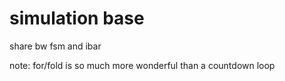 # simulation base

share bw fsm and ibar

note: for/fold is so much more wonderful than a countdown loop
